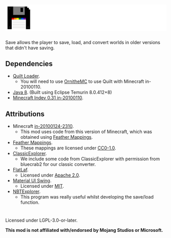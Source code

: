 # ![](./assets/logo.png)  
Save allows the player to save, load, and convert worlds in older versions that didn't have saving.  

## Dependencies  
- [Quilt Loader](https://quiltmc.org/).  
  - You will need to use [OrnitheMC](https://ornithemc.net/) to use Quilt with Minecraft in-20100110.  
- [Java 8](https://adoptium.net/temurin/releases/?version=8). (Built using Eclipse Temurin 8.0.412+8)  
- [Minecraft Indev 0.31 in-20100110](https://minecraft.wiki/w/Java_Edition_Indev_0.31_20100110).  

## Attributions  
- Minecraft [in-20100124-2310](https://minecraft.wiki/w/Java_Edition_Indev_0.31_20100124-2).  
  - This mod uses code from this version of Minecraft, which was obtained using [Feather Mappings](https://github.com/OrnitheMC/feather-mappings).  
- [Feather Mappings](https://github.com/OrnitheMC/feather-mappings).  
  - These mappings are licensed under [CC0-1.0](https://github.com/OrnitheMC/feather-mappings/blob/main/LICENSE).  
- [ClassicExplorer](https://github.com/bluecrab2/ClassicExplorer).  
  - We include some code from ClassicExplorer with permission from bluecrab2 for our classic converter.  
- [FlatLaf](https://github.com/JFormDesigner/FlatLaf/).  
  - Licensed under [Apache 2.0](https://github.com/JFormDesigner/FlatLaf/blob/main/LICENSE).  
- [Material UI Swing](https://github.com/vincenzopalazzo/material-ui-swing).  
  - Licensed under [MIT](https://github.com/vincenzopalazzo/material-ui-swing/blob/master/LICENSE).  
- [NBTExplorer](https://github.com/jaquadro/NBTExplorer).  
  - This program was really useful whilst developing the save/load function.  

#  
Licensed under LGPL-3.0-or-later.  

**This mod is not affiliated with/endorsed by Mojang Studios or Microsoft.**  
